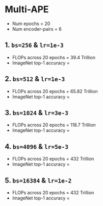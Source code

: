 # Multi-APE

- Num epochs = 20
- Num encoder-pairs = 6

## 1. `bs=256` & `lr=1e-3`

- FLOPs across 20 epochs = 39.4 Trillion
- ImageNet top-1 accuracy = 

## 2. `bs=512` & `lr=1e-3`

- FLOPs across 20 epochs = 65.82 Trillion 
- ImageNet top-1 accuracy =

## 3. `bs=1024` & `lr=3e-3`

- FLOPs across 20 epochs = 118.7 Trillion 
- ImageNet top-1 accuracy = 

## 4. `bs=4096` & `lr=5e-3`

- FLOPs across 20 epochs = 432 Trillion 
- ImageNet top-1 accuracy = 

## 5. `bs=16384` & `lr=1e-2`

- FLOPs across 20 epochs = 432 Trillion 
- ImageNet top-1 accuracy = 